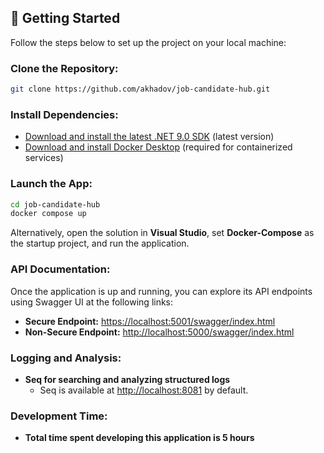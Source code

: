 ## 🚀 Getting Started

Follow the steps below to set up the project on your local machine:

### Clone the Repository:
```bash
git clone https://github.com/akhadov/job-candidate-hub.git
```

### Install Dependencies:
- [Download and install the latest .NET 9.0 SDK](https://dotnet.microsoft.com/download/dotnet/9.0) (latest version)
- [Download and install Docker Desktop](https://www.docker.com/products/docker-desktop) (required for containerized services)

### Launch the App:
```bash
cd job-candidate-hub
docker compose up
```

Alternatively, open the solution in **Visual Studio**, set **Docker-Compose** as the startup project, and run the application.

### API Documentation:
Once the application is up and running, you can explore its API endpoints using Swagger UI at the following links:
- **Secure Endpoint:** [https://localhost:5001/swagger/index.html](https://localhost:5001/swagger/index.html)
- **Non-Secure Endpoint:** [http://localhost:5000/swagger/index.html](http://localhost:5000/swagger/index.html)


### Logging and Analysis:
- **Seq for searching and analyzing structured logs**
  - Seq is available at [http://localhost:8081](http://localhost:8081) by default.

### Development Time:
- **Total time spent developing this application is 5 hours**
